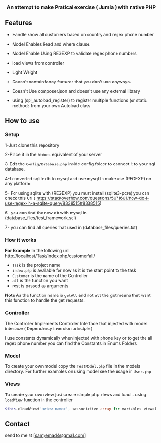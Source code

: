 
<h3 align="center">An attempt to make Pratical exercise ( Jumia ) with native PHP</h3>


## Features 

- Handle show all customers based on country and regex phone number

- Model Enables Read and where clause.

- Model Enable Using REGEXP to validate regex phone numbers

- load views from controller

- Light Weight

- Doesn't contain fancy features that you don't use anyways.

- Doesn't Use composer.json and doesn't use any external library

- using (spl_autoload_register) to register multiple functions (or static methods from your own Autoload class


## How to use

### Setup
1-Just clone this repository

2-Place it in the `htdocs` equivalent of your server.

3-Edit the `Config/Database.php` inside config folder to connect it to your sql database.

4-I converted sqlite db to mysql and use mysql to make use (REGEXP) on any platform 

5- For using sqlite with (REGEXP) you must install (sqlite3-pcre) you can check this Url ( https://stackoverflow.com/questions/5071601/how-do-i-use-regex-in-a-sqlite-query/8338515#8338515)

6- you can find the new db with mysql in (database_files/test_framework.sql)

7- you can find all queries that used in (database_files/queries.txt)

### How it works

**For Example**
In the following url
http://localhost/Task/index.php/customer/all/

- `Task` is the project name
- `index.php` is available for now as it is the start point to the task
- `Customer` is the name of the Controller 
- `all` is the function you want
- rest is passed as arguments 

**Note**
As the function name is `getAll` and not `all` the get means that want this function to handle the get requests.

### Controller

The Controller Implements Controller Interface that injected with model interface ( Dependency inversion principle )

I use constants dynamically when injected with phone key or to get the all regex phone number you can
find the Constants in Enums Folders

### Model

To create your own model copy the `TestModel.php` file in the models directory.
For further examples on using model see the usage in `User.php`

### Views

To create your own view just create simple php views and load it using `loadView` function in the controller

```php
$this->loadView('<view name>', <associative array for variables view>)

```


## Contact


send to me at [samyemad4@gmail.com]







